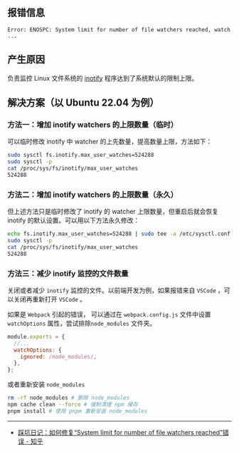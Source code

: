 ## 报错信息
```
Error: ENOSPC: System limit for number of file watchers reached, watch ...
```


## 产生原因
负责监控 Linux 文件系统的 [inotify](./Inotify是什么？.md) 程序达到了系统默认的限制上限。


## 解决方案（以 Ubuntu 22.04 为例）

### 方法一：增加 inotify watchers 的上限数量（临时）
可以临时修改 inotify 中 watcher 的上先数量，提高数量上限，方法如下：

```bash
sudo sysctl fs.inotify.max_user_watches=524288
sudo sysctl -p
cat /proc/sys/fs/inotify/max_user_watches
524288
```

### 方法二：增加 inotify watchers 的上限数量（永久）
但上述方法只是临时修改了 inotify 的 watcher 上限数量，但重启后就会恢复 inotify 的默认设置。可以用以下方法永久修改：

```bash
echo fs.inotify.max_user_watches=524288 | sudo tee -a /etc/sysctl.conf
sudo sysctl -p
cat /proc/sys/fs/inotify/max_user_watches
524288
```

### 方法三：减少 inotify 监控的文件数量
关闭或者减少 `inotify` 监控的文件。以前端开发为例，如果报错来自 `VSCode` ，可以关闭再重新打开 `VSCode` 。

如果是 `Webpack` 引起的错误， 可以通过在 `webpack.config.js` 文件中设置 `watchOptions` 属性，尝试排除`node_modules` 文件夹。
```js
module.exports = {
  //...
  watchOptions: {
    ignored: /node_modules/,
  },
};
```

或者重新安装 `node_modules`
```bash
rm -rf node_modules # 删除 node_modules
npm cache clean --force # 强制清理 npm 缓存
pnpm install # 使用 pnpm 重新安装 node_modules
```

---
- [踩坑日记：如何修复“System limit for number of file watchers reached”错误 - 知乎](https://zhuanlan.zhihu.com/p/599156184)

